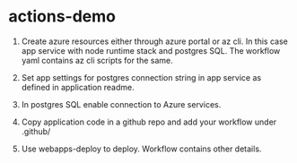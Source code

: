 # actions-demo

1. Create azure resources either through azure portal or az cli. In this case app service with node runtime stack and postgres SQL. 
   The workflow yaml contains az cli scripts for the same.
   
2. Set app settings for postgres connection string in app service as defined in application readme.

3. In postgres SQL enable connection to Azure services.

4. Copy application code in a github repo and add your workflow under .github/

5. Use webapps-deploy to deploy. Workflow contains other details.
